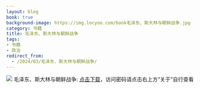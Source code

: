 ```yaml
---
layout: blog
book: true
background-image: https://img.locyoo.com/book毛泽东、斯大林与朝鲜战争.jpg
category: 书籍
title: 毛泽东、斯大林与朝鲜战争
tags:
- 书籍
- 政治
redirect_from:
  - /2024/03/毛泽东、斯大林与朝鲜战争/
---
```

![](https://img.locyoo.com/book毛泽东、斯大林与朝鲜战争.jpg)
毛泽东、斯大林与朝鲜战争: <a name = "ref1" href="https://url18.ctfile.com/f/50983618-1347923626-143cf7?p=3619">点击下载</a>，访问密码请点击右上方“关于”自行查看